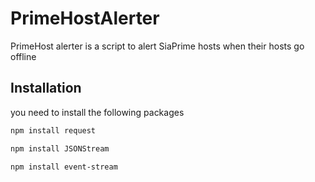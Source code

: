 # PrimeHostAlerter

PrimeHost alerter is a script to alert SiaPrime hosts when their hosts go offline

## Installation

you need to install the following packages

```bash
npm install request
```
```bash
npm install JSONStream
```
```bash
npm install event-stream
```